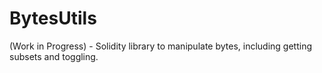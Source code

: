 # BytesUtils
(Work in Progress) - Solidity library to manipulate bytes, including getting subsets and toggling.
